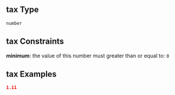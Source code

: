## tax Type

`number`

## tax Constraints

**minimum**: the value of this number must greater than or equal to: `0`

## tax Examples

```json
1.11
```
